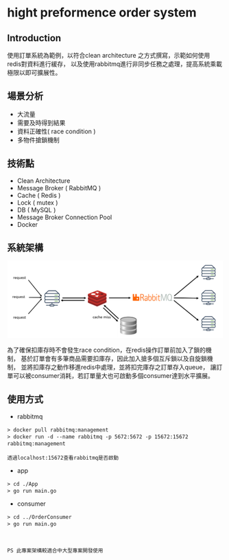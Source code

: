# **hight preformence order system**
## **Introduction**
使用訂單系統為範例，以符合clean architecture 之方式撰寫，示範如何使用redis對資料進行緩存，
以及使用rabbitmq進行非同步任務之處理，提高系統乘載極限以即可擴展性。

## 場景分析
* 大流量
* 需要及時得到結果
* 資料正確性( race condition )
* 多物件搶鎖機制

## **技術點**
* Clean Architecture
* Message Broker ( RabbitMQ )
* Cache ( Redis )
* Lock ( mutex )
* DB ( MySQL )
* Message Broker Connection Pool
* Docker

## 系統架構
![image](https://github.com/francischi/high-concurrent-order-system/blob/main/images/system_design.jpg)

為了確保扣庫存時不會發生race condition，在redis操作訂單前加入了鎖的機制，
基於訂單會有多筆商品需要扣庫存，因此加入搶多個互斥鎖以及自旋鎖機制，
並將扣庫存之動作移進redis中處理，並將扣完庫存之訂單存入queue，
讓訂單可以被consumer消耗，若訂單量大也可啟動多個consumer達到水平擴展。

## 使用方式
* rabbitmq
```
> docker pull rabbitmq:management
> docker run -d --name rabbitmq -p 5672:5672 -p 15672:15672 rabbitmq:management

透過localhost:15672查看rabbitmq是否啟動
```

* app
```
> cd ./App
> go run main.go
```

* consumer
```
> cd ../OrderConsumer
> go run main.go
```

<br>

```
PS 此專案架構較適合中大型專案開發使用
```